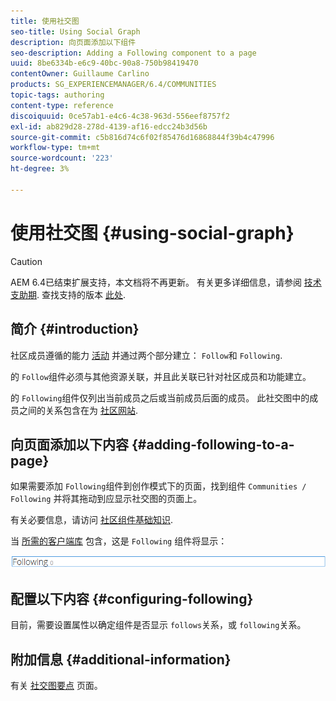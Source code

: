 ```yaml
---
title: 使用社交图
seo-title: Using Social Graph
description: 向页面添加以下组件
seo-description: Adding a Following component to a page
uuid: 8be6334b-e6c9-40bc-90a8-750b98419470
contentOwner: Guillaume Carlino
products: SG_EXPERIENCEMANAGER/6.4/COMMUNITIES
topic-tags: authoring
content-type: reference
discoiquuid: 0ce57ab1-e4c6-4c38-963d-556eef8757f2
exl-id: ab829d28-278d-4139-af16-edcc24b3d56b
source-git-commit: c5b816d74c6f02f85476d16868844f39b4c47996
workflow-type: tm+mt
source-wordcount: '223'
ht-degree: 3%

---
```


# 使用社交图 {#using-social-graph}

>[!CAUTION]
>
>AEM 6.4已结束扩展支持，本文档将不再更新。 有关更多详细信息，请参阅 [技术支助期](https://helpx.adobe.com/cn/support/programs/eol-matrix.html). 查找支持的版本 [此处](https://experienceleague.adobe.com/docs/).

## 简介 {#introduction}

社区成员遵循的能力 [活动](activities.md) 并通过两个部分建立： `Follow`和 `Following`.

的 `Follow`组件必须与其他资源关联，并且此关联已针对社区成员和功能建立。

的 `Following`组件仅列出当前成员之后或当前成员后面的成员。 此社交图中的成员之间的关系包含在为 [社区网站](overview.md#communitiessites).

## 向页面添加以下内容 {#adding-following-to-a-page}

如果需要添加 `Following`组件到创作模式下的页面，找到组件 `Communities / Following` 并将其拖动到应显示社交图的页面上。

有关必要信息，请访问 [社区组件基础知识](basics.md).

当 [所需的客户端库](essentials-socialgraph.md#essentials-for-client-side) 包含，这是 `Following` 组件将显示：

![chlimage_1-447](assets/chlimage_1-447.png)

## 配置以下内容 {#configuring-following}

目前，需要设置属性以确定组件是否显示 `follows`关系，或 `following`关系。

## 附加信息 {#additional-information}

有关 [社交图要点](essentials-socialgraph.md) 页面。
